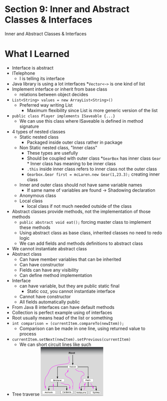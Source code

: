 # Section 9: Inner and Abstract Classes & Interfaces

Inner and Abstract Classes & Interfaces

# What I Learned
* Interface is abstract
* ITelephone
	* I is telling its interface
* Java library is using a lot interfaces
*`Vector<~>` is one kind of list
* Implement interface or inherit from base class
	* relations between object decides
* `List<String> values = new ArrayList<String>()`
	* Preferred way writing List
		* Maximum flexibility since List is more generic version of the list
* `public class Player implements ISaveable {...}`
	* We can use this class where ISaveable is defined in method signature
* 4 types of nested classes
	* Static nested class
		* Packaged inside outer class rather in package
	* Non Static nested class, "Inner class"
		* These types are usefully
		* Should be coupled with outer class
			*`GearBox` has inner class `Gear`
				* Inner class has meaning to be inner class
		* `.this` inside inner class refers to inner class not the outer class
		* `Gearbox.Gear first = mcLaren.new Gear(1,23.3);` creating inner class
	* Inner and outer class should not have same variable names
		* If same name of variables are found -> Shadowing declaration
	* Anonymous class
	* Local class
		* local class if not much needed outside of the class
* Abstract classes provide methods, not the implementation of those methods
	* `public abstract void eat();` forcing master class to implement these methods
	* Using abstract class as base class, inherited classes no need to redo logic
	* We can add fields and methods definitions to abstract class
* We cannot instantiate abstract class
* Abstract class
	* Can have member variables that can be inherited
	* Can have constructor
	* Fields can have any visibility
	* Can define method implementation
* Interface 
	* can have variable, but they are public static final
		* Static coz, you cannot instantiate interface
	* Cannot have constructor
	* All fields automatically public
* From Java 8 interfaces can have default methods
* Collection is perfect example using of interfaces
* Root usually means head of the list or something
* `int comparison = (currentItem.compareTo(newItem));`
	* Comparison can be made in one line, using returned value to process
* `currentItem.setNext(newItem).setPrevious(currentItem)`
	* We can short circuit lines like such
* Tree traverse
	<img src="treeList.PNG" alt="alt text" width="200"/>

	 